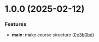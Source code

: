 # 1.0.0 (2025-02-12)


### Features

* **main:** make course structure ([0e3b0bd](https://github.com/nastyaivanova-rudn/os-intro/commit/0e3b0bdaec4df63bcf933591b75d3342763158f2))



